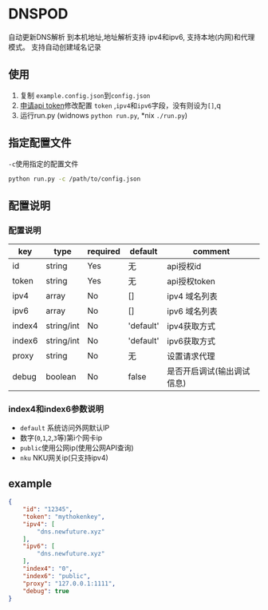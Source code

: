 DNSPOD
===================
自动更新DNS解析 到本机地址,地址解析支持 ipv4和ipv6, 支持本地(内网)和代理模式。
支持自动创建域名记录

## 使用
1. 复制 `example.config.json`到`config.json`
2. [申请api token](https://support.dnspod.cn/Kb/showarticle/tsid/227/)修改配置 `token` ,`ipv4`和`ipv6`字段，没有则设为`[]`,q
3. 运行run.py (widnows `python run.py`, *nix `./run.py`)

## 指定配置文件
`-c`使用指定的配置文件
```bash
python run.py -c /path/to/config.json 
```

## 配置说明

### 配置说明

| key  | type |  required |default |  comment|
| ------| ------- | --------- | ---- | ----------- | 
| id | string |  Yes | 无 | api授权id |
| token | string | Yes | 无 | api授权token | 
| ipv4 | array | No | [] | ipv4 域名列表 |
| ipv6 | array | No | [] | ipv6 域名列表 |
| index4 | string/int | No | 'default'| ipv4获取方式 |
| index6 | string/int | No | 'default'| ipv6获取方式 |
| proxy | string | No | 无 | 设置请求代理 |
| debug | boolean | No | false | 是否开启调试(输出调试信息) |

### index4和index6参数说明
* `default` 系统访问外网默认IP
* 数字(`0`,`1`,`2`,`3`等)第i个网卡ip
* `public`使用公网ip(使用公网API查询)
* `nku` NKU网关ip(只支持ipv4)

## example

```json
{
	"id": "12345",
	"token": "mythokenkey",
	"ipv4": [
		"dns.newfuture.xyz"
	],
	"ipv6": [
		"dns.newfuture.xyz"	
	],
	"index4": "0",
	"index6": "public",
	"proxy": "127.0.0.1:1111",
	"debug": true
}
```
